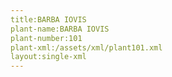 ```yaml
---
title:BARBA IOVIS
plant-name:BARBA IOVIS
plant-number:101
plant-xml:/assets/xml/plant101.xml
layout:single-xml
---
```

